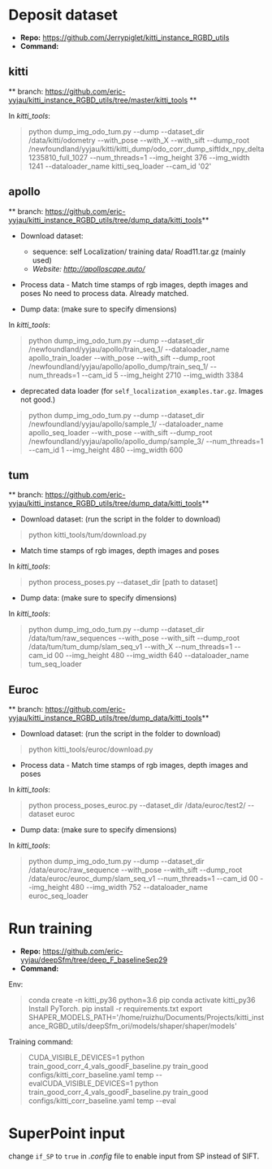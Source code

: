# Deposit dataset
- **Repo:** https://github.com/Jerrypiglet/kitti_instance_RGBD_utils
- **Command:** 

## kitti
** branch: https://github.com/eric-yyjau/kitti_instance_RGBD_utils/tree/master/kitti_tools **

In *kitti_tools*:

> python dump_img_odo_tum.py --dump --dataset_dir /data/kitti/odometry --with_pose --with_X --with_sift --dump_root /newfoundland/yyjau/kitti/kitti_dump/odo_corr_dump_siftIdx_npy_delta1235810_full_1027 --num_threads=1  --img_height 376 --img_width 1241 --dataloader_name kitti_seq_loader --cam_id '02'

<!-- > python dump_img_odo.py --dump --dataset_dir /data/kitti/odometry --with_pose --with_X --with_sift --dump_root /home/ruizhu/Documents/Datasets/kitti/kitti_dump/odo_corr_dump_siftIdx_npy_delta1235810_full --num_threads=1 -->

## apollo 
** branch: https://github.com/eric-yyjau/kitti_instance_RGBD_utils/tree/dump_data/kitti_tools**


- Download dataset:
  - sequence: self Localization/ training data/ Road11.tar.gz (mainly used)
  - *Website: http://apolloscape.auto/*

- Process data - Match time stamps of rgb images, depth images and poses
No need to process data. Already matched.

- Dump data: (make sure to specify dimensions)

In *kitti_tools*:
> python dump_img_odo_tum.py  --dump --dataset_dir /newfoundland/yyjau/apollo/train_seq_1/  --dataloader_name  apollo_train_loader  --with_pose     --with_sift --dump_root /newfoundland/yyjau/apollo/apollo_dump/train_seq_1/   --num_threads=1  --cam_id 5  --img_height 2710 --img_width  3384

- deprecated data loader (for `self_localization_examples.tar.gz`. Images not good.)
> python dump_img_odo_tum.py  --dump --dataset_dir /newfoundland/yyjau/apollo/sample_1/  --dataloader_name  apollo_seq_loader  --with_pose     --with_sift --dump_root /newfoundland/yyjau/apollo/apollo_dump/sample_3/   --num_threads=1  --cam_id 1  --img_height 480 --img_width  600


## tum
** branch: https://github.com/eric-yyjau/kitti_instance_RGBD_utils/tree/dump_data/kitti_tools**

- Download dataset: (run the script in the folder to download)
> python kitti_tools/tum/download.py 

- Match time stamps of rgb images, depth images and poses

In *kitti_tools*:
> python process_poses.py --dataset_dir [path to dataset]

- Dump data: (make sure to specify dimensions)

In *kitti_tools*:
> python dump_img_odo_tum.py  --dump --dataset_dir /data/tum/raw_sequences  --with_pose     --with_sift --dump_root /data/tum/tum_dump/slam_seq_v1 --with_X  --num_threads=1  --cam_id 00  --img_height 480 --img_width 640  --dataloader_name tum_seq_loader

## Euroc 
** branch: https://github.com/eric-yyjau/kitti_instance_RGBD_utils/tree/dump_data/kitti_tools**

- Download dataset: (run the script in the folder to download)
> python kitti_tools/euroc/download.py 

- Process data - Match time stamps of rgb images, depth images and poses

In *kitti_tools*:
> python process_poses_euroc.py --dataset_dir /data/euroc/test2/ --dataset euroc

- Dump data: (make sure to specify dimensions)

In *kitti_tools*:
> python dump_img_odo_tum.py  --dump --dataset_dir  /data/euroc/raw_sequence --with_pose     --with_sift --dump_root /data/euroc/euroc_dump/slam_seq_v1  --num_threads=1  --cam_id 00 --img_height 480 --img_width 752 --dataloader_name euroc_seq_loader



# Run training
- **Repo:** https://github.com/eric-yyjau/deepSfm/tree/deep_F_baselineSep29
- **Command:** 

Env:
> conda create -n kitti_py36 python=3.6 pip
> conda activate kitti_py36
Install PyTorch.
> pip install -r requirements.txt
> export SHAPER_MODELS_PATH='/home/ruizhu/Documents/Projects/kitti_instance_RGBD_utils/deepSfm_ori/models/shaper/shaper/models'

Training command:
> CUDA_VISIBLE_DEVICES=1 python train_good_corr_4_vals_goodF_baseline.py train_good configs/kitti_corr_baseline.yaml temp --evalCUDA_VISIBLE_DEVICES=1 python train_good_corr_4_vals_goodF_baseline.py train_good configs/kitti_corr_baseline.yaml temp --eval

# SuperPoint input
change ``if_SP`` to ``true`` in *.config* file to enable input from SP instead of SIFT.
